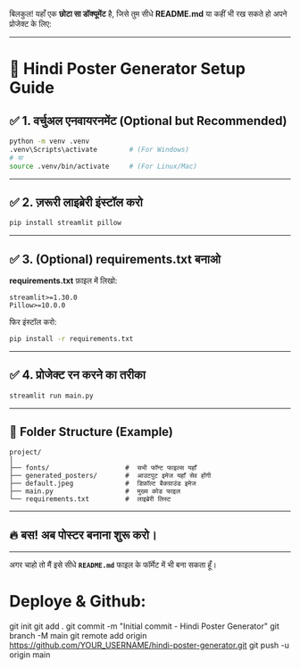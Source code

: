 बिलकुल! यहाँ एक **छोटा सा डॉक्यूमेंट** है, जिसे तुम सीधे **README.md** या कहीं भी रख सकते हो अपने प्रोजेक्ट के लिए:

---

# 📸 Hindi Poster Generator Setup Guide

## ✅ 1. वर्चुअल एनवायरनमेंट (Optional but Recommended)

```bash
python -m venv .venv
.venv\Scripts\activate        # (For Windows)
# या
source .venv/bin/activate     # (For Linux/Mac)
```

---

## ✅ 2. ज़रूरी लाइब्रेरी इंस्टॉल करो

```bash
pip install streamlit pillow
```

---

## ✅ 3. (Optional) requirements.txt बनाओ

**requirements.txt** फ़ाइल में लिखो:

```
streamlit>=1.30.0
Pillow>=10.0.0
```

फिर इंस्टॉल करो:

```bash
pip install -r requirements.txt
```

---

## ✅ 4. प्रोजेक्ट रन करने का तरीका

```bash
streamlit run main.py
```

---

## 📂 Folder Structure (Example)

```
project/
│
├── fonts/                   #  सभी फॉन्ट फाइल्स यहाँ
├── generated_posters/       #  आउटपुट इमेज यहाँ सेव होंगी
├── default.jpeg             #  डिफ़ॉल्ट बैकग्राउंड इमेज
├── main.py                  #  मुख्य कोड फाइल
└── requirements.txt         #  लाइब्रेरी लिस्ट
```

---

## 🔥 बस! अब पोस्टर बनाना शुरू करो।

---

अगर चाहो तो मैं इसे सीधे **`README.md`** फाइल के फॉर्मेट में भी बना सकता हूँ।

# Deploye & Github:

git init
git add .
git commit -m "Initial commit - Hindi Poster Generator"
git branch -M main
git remote add origin https://github.com/YOUR_USERNAME/hindi-poster-generator.git
git push -u origin main
